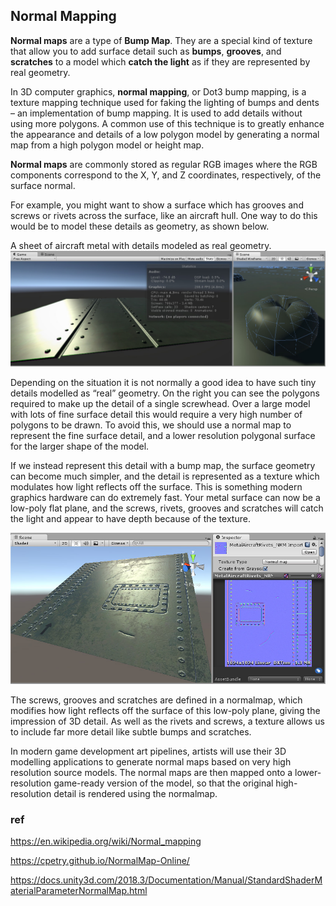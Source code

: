 ## Normal Mapping
**Normal maps** are a type of **Bump Map**. They are a special kind of texture that allow you to add surface detail such as **bumps**, **grooves**, and **scratches** to a model which **catch the light** as if they are represented by real geometry.

In 3D computer graphics, **normal mapping**, or Dot3 bump mapping, is a texture mapping technique used for faking the lighting of bumps and dents – an implementation of bump mapping. It is used to add details without using more polygons. A common use of this technique is to greatly enhance the appearance and details of a low polygon model by generating a normal map from a high polygon model or height map.

**Normal maps** are commonly stored as regular RGB images where the RGB components correspond to the X, Y, and Z coordinates, respectively, of the surface normal.



For example, you might want to show a surface which has grooves and screws or rivets across the surface, like an aircraft hull. One way to do this would be to model these details as geometry, as shown below.


A sheet of aircraft metal with details modeled as real geometry. \
![](./StandardShaderNormalMapBadGeometry.jpg)

Depending on the situation it is not normally a good idea to have such tiny details modelled as “real” geometry. On the right you can see the polygons required to make up the detail of a single screwhead. Over a large model with lots of fine surface detail this would require a very high number of polygons to be drawn. To avoid this, we should use a normal map to represent the fine surface detail, and a lower resolution polygonal surface for the larger shape of the model.

If we instead represent this detail with a bump map, the surface geometry can become much simpler, and the detail is represented as a texture which modulates how light reflects off the surface. This is something modern graphics hardware can do extremely fast. Your metal surface can now be a low-poly flat plane, and the screws, rivets, grooves and scratches will catch the light and appear to have depth because of the texture.

![](./StandardShaderNormalMapAircraftSurface.jpg)

The screws, grooves and scratches are defined in a normalmap, which modifies how light reflects off the surface of this low-poly plane, giving the impression of 3D detail. As well as the rivets and screws, a texture allows us to include far more detail like subtle bumps and scratches.

In modern game development art pipelines, artists will use their 3D modelling applications to generate normal maps based on very high resolution source models. The normal maps are then mapped onto a lower-resolution game-ready version of the model, so that the original high-resolution detail is rendered using the normalmap.

### ref
https://en.wikipedia.org/wiki/Normal_mapping


https://cpetry.github.io/NormalMap-Online/


https://docs.unity3d.com/2018.3/Documentation/Manual/StandardShaderMaterialParameterNormalMap.html

